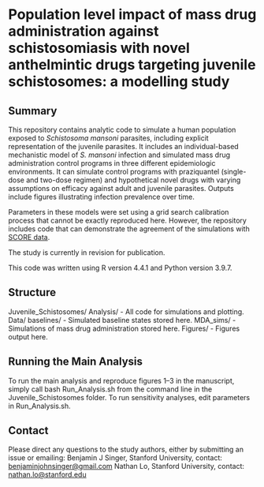 # Population level impact of mass drug administration against schistosomiasis with novel anthelmintic drugs targeting juvenile schistosomes: a modelling study

## Summary
This repository contains analytic code to simulate a human population exposed to _Schistosoma mansoni_ parasites, including explicit representation of the juvenile parasites. It includes an individual-based mechanistic model of _S. mansoni_ infection and simulated mass drug administration control programs in three different epidemiologic environments. It can simulate control programs with praziquantel (single-dose and two-dose regimen) and hypothetical novel drugs with varying assumptions on efficacy against adult and juvenile parasites. Outputs include figures illustrating infection prevalence over time.

Parameters in these models were set using a grid search calibration process that cannot be exactly reproduced here. However, the repository includes code that can demonstrate the agreement of the simulations with [SCORE data](https://clinepidb.org/ce/app/workspace/analyses/DS_d6a1141fbf/new/details#Contacts).

The study is currently in revision for publication.

This code was written using R version 4.4.1 and Python version 3.9.7.

## Structure
Juvenile_Schistosomes/
  Analysis/ - All code for simulations and plotting.
  Data/
    baselines/ - Simulated baseline states stored here.
    MDA_sims/ - Simulations of mass drug administration stored here.
  Figures/ - Figures output here.

## Running the Main Analysis
To run the main analysis and reproduce figures 1–3 in the manuscript, simply call bash Run_Analysis.sh from the command line in the Juvenile_Schistosomes folder. To run sensitivity analyses, edit parameters in Run_Analysis.sh.

## Contact
Please direct any questions to the study authors, either by submitting an issue or emailing:
Benjamin J Singer, Stanford University, contact: benjaminjohnsinger@gmail.com
Nathan Lo, Stanford University, contact: nathan.lo@stanford.edu
